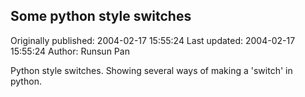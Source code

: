 ## Some python style switches

Originally published: 2004-02-17 15:55:24
Last updated: 2004-02-17 15:55:24
Author: Runsun Pan

Python style switches. Showing several ways of making a 'switch' in python.